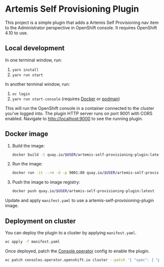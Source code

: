 # Artemis Self Provisioning Plugin

This project is a simple plugin that adds a Artemis Self Provisioning nav item to the
Administrator perspective in OpenShift console. It requires OpenShift 4.10 to
use.

## Local development

In one terminal window, run:

1. `yarn install`
2. `yarn run start`

In another terminal window, run:

1. `oc login`
2. `yarn run start-console` (requires [Docker](https://www.docker.com) or [podman](https://podman.io))

This will run the OpenShift console in a container connected to the cluster
you've logged into. The plugin HTTP server runs on port 9001 with CORS enabled.
Navigate to <http://localhost:9000> to see the running plugin.

## Docker image

1. Build the image:
   ```sh
   docker build -t quay.io/$USER/artemis-self-provisioning-plugin:latestt .
   ```
2. Run the image:
   ```sh
   docker run -it --rm -d -p 9001:80 quay.io/$USER/artemis-self-provisioning-plugin:latest
   ```
3. Push the image to image registry:
   ```sh
   docker push quay.io/$USER/artemis-self-provisioning-plugin:latest
   ```

Update and apply `manifest.yaml` to use a artemis-self-provisioning-plugin image.

## Deployment on cluster

You can deploy the plugin to a cluster by applying `manifest.yaml`.

```sh
oc apply -f manifest.yaml
```

Once deployed, patch the
[Console operator](https://github.com/openshift/console-operator)
config to enable the plugin.

```sh
oc patch consoles.operator.openshift.io cluster --patch '{ "spec": { "plugins": ["artemis-self-provisioning-plugin"] } }' --type=merge
```